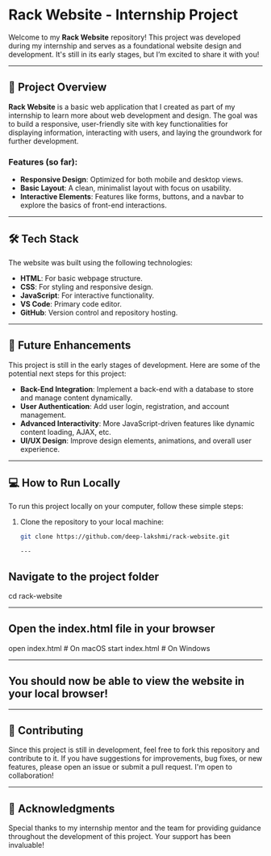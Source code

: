 # Rack Website - Internship Project

Welcome to my **Rack Website** repository! This project was developed during my internship and serves as a foundational website design and development. It's still in its early stages, but I’m excited to share it with you!

---

## 🚀 Project Overview

**Rack Website** is a basic web application that I created as part of my internship to learn more about web development and design. The goal was to build a responsive, user-friendly site with key functionalities for displaying information, interacting with users, and laying the groundwork for further development.

### Features (so far):
- **Responsive Design**: Optimized for both mobile and desktop views.
- **Basic Layout**: A clean, minimalist layout with focus on usability.
- **Interactive Elements**: Features like forms, buttons, and a navbar to explore the basics of front-end interactions.

---

## 🛠 Tech Stack

The website was built using the following technologies:

- **HTML**: For basic webpage structure.
- **CSS**: For styling and responsive design.
- **JavaScript**: For interactive functionality.
- **VS Code**: Primary code editor.
- **GitHub**: Version control and repository hosting.

---

## 🌱 Future Enhancements

This project is still in the early stages of development. Here are some of the potential next steps for this project:
- **Back-End Integration**: Implement a back-end with a database to store and manage content dynamically.
- **User Authentication**: Add user login, registration, and account management.
- **Advanced Interactivity**: More JavaScript-driven features like dynamic content loading, AJAX, etc.
- **UI/UX Design**: Improve design elements, animations, and overall user experience.

---

## 💻 How to Run Locally

To run this project locally on your computer, follow these simple steps:

1. Clone the repository to your local machine:
   ```bash
   git clone https://github.com/deep-lakshmi/rack-website.git

   ---
   
## Navigate to the project folder
cd rack-website

---

## Open the index.html file in your browser
open index.html  # On macOS
start index.html # On Windows

---

## You should now be able to view the website in your local browser!

---

## 🤝 Contributing

Since this project is still in development, feel free to fork this repository and contribute to it. If you have suggestions for improvements, bug fixes, or new features, please open an issue or submit a pull request. I'm open to collaboration!

---

## 📝 Acknowledgments

Special thanks to my internship mentor and the team for providing guidance throughout the development of this project. Your support has been invaluable!
